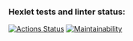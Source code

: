 ### Hexlet tests and linter status:
[![Actions Status](https://github.com/awensq/frontend-project-44/actions/workflows/hexlet-check.yml/badge.svg)](https://github.com/awensq/frontend-project-44/actions)
[![Maintainability](https://api.codeclimate.com/v1/badges/cf47710fc53bdd620e6b/maintainability)](https://codeclimate.com/github/awensq/frontend-project-44/maintainability)